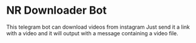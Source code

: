 # NR Downloader Bot
This telegram bot can download videos from instagram
Just send it a link with a video and it will output with a message containing a video file.
